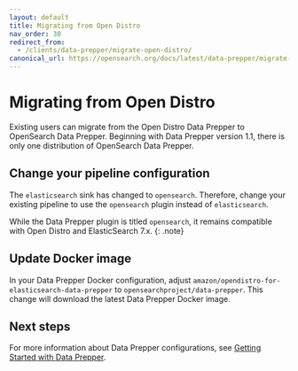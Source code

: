 ```yaml
---
layout: default
title: Migrating from Open Distro
nav_order: 30
redirect_from:
  - /clients/data-prepper/migrate-open-distro/
canonical_url: https://opensearch.org/docs/latest/data-prepper/migrate-open-distro/
---
```


# Migrating from Open Distro

Existing users can migrate from the Open Distro Data Prepper to OpenSearch Data Prepper. Beginning with Data Prepper version 1.1, there is only one distribution of OpenSearch Data Prepper. 

## Change your pipeline configuration

The `elasticsearch` sink has changed to `opensearch`. Therefore, change your existing pipeline to use the `opensearch` plugin instead of `elasticsearch`.

While the Data Prepper plugin is titled `opensearch`, it remains compatible with Open Distro and ElasticSearch 7.x.
{: .note}

## Update Docker image

In your Data Prepper Docker configuration, adjust `amazon/opendistro-for-elasticsearch-data-prepper` to `opensearchproject/data-prepper`. This change will download the latest Data Prepper Docker image.

## Next steps

For more information about Data Prepper configurations, see [Getting Started with Data Prepper]({{site.url}}{{site.baseurl}}/clients/data-prepper/get-started/).
